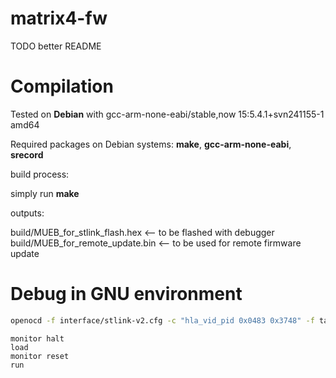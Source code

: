 # matrix4-fw

TODO better README

# Compilation

Tested on **Debian** with gcc-arm-none-eabi/stable,now 15:5.4.1+svn241155-1 amd64

Required packages on Debian systems: **make**, **gcc-arm-none-eabi**, **srecord**

build process:

simply run **make**

outputs: 

build/MUEB_for_stlink_flash.hex <-- to be flashed with debugger
build/MUEB_for_remote_update.bin <-- to be used for remote firmware update

# Debug in GNU environment

```bash
openocd -f interface/stlink-v2.cfg -c "hla_vid_pid 0x0483 0x3748" -f target/stm32f0x.cfg & arm-none-eabi-gdb MUEB_fw.elf --eval-command="target remote localhost:3333"
```

```
monitor halt
load
monitor reset
run
```
